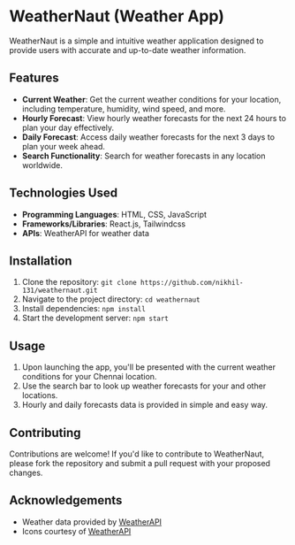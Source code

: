 # WeatherNaut (Weather App)

WeatherNaut is a simple and intuitive weather application designed to provide users with accurate and up-to-date weather information.

## Features

- **Current Weather**: Get the current weather conditions for your location, including temperature, humidity, wind speed, and more.
- **Hourly Forecast**: View hourly weather forecasts for the next 24 hours to plan your day effectively.
- **Daily Forecast**: Access daily weather forecasts for the next 3 days to plan your week ahead.
- **Search Functionality**: Search for weather forecasts in any location worldwide.

## Technologies Used

- **Programming Languages**: HTML, CSS, JavaScript
- **Frameworks/Libraries**: React.js, Tailwindcss
- **APIs**: WeatherAPI for weather data

## Installation

1. Clone the repository: `git clone https://github.com/nikhil-131/weathernaut.git`
2. Navigate to the project directory: `cd weathernaut`
3. Install dependencies: `npm install`
4. Start the development server: `npm start`

## Usage

1. Upon launching the app, you'll be presented with the current weather conditions for your Chennai location.
2. Use the search bar to look up weather forecasts for your and other locations.
3. Hourly and daily forecasts data is provided in simple and easy way.

## Contributing

Contributions are welcome! If you'd like to contribute to WeatherNaut, please fork the repository and submit a pull request with your proposed changes.

## Acknowledgements

- Weather data provided by [WeatherAPI](https://www.weatherapi.com/)
- Icons courtesy of [WeatherAPI](https://www.weatherapi.com/)
